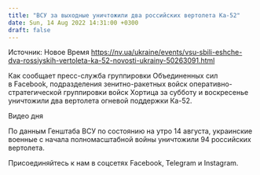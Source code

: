 ```yaml
---
title: "ВСУ за выходные уничтожили два российских вертолета Ка-52"
date: Sun, 14 Aug 2022 14:31:00 +0300
draft: false
---
```

Источник: Новое Время https://nv.ua/ukraine/events/vsu-sbili-eshche-dva-rossiyskih-vertoleta-ka-52-novosti-ukrainy-50263091.html


Как сообщает пресс-служба группировки Объединенных сил в Facebook, подразделения зенитно-ракетных войск оперативно-стратегической группировки войск Хортица за субботу и воскресенье уничтожили два вертолета огневой поддержки Ка-52.

 Видео дня  

По данным Генштаба ВСУ по состоянию на утро 14 августа, украинские военные с начала полномасштабной войны уничтожили 94 российских вертолета.

Присоединяйтесь к нам в соцсетях Facebook, Telegram и Instagram.
